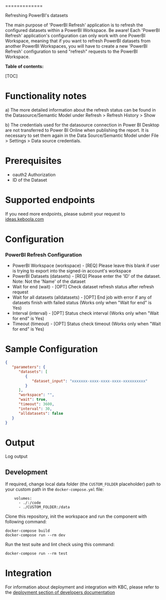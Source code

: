 
=============

Refreshing PowerBI's datasets

The main purpose of 'PowerBI Refresh' application is to refresh the configured datasets within a PowerBI Workspace. Be aware! Each 'PowerBI Refresh' application's configuration can only work with one PowerBI Workspace, meaning that if you want to refresh PowerBI datasets from another PowerBI Workspaces, you will have to create a new 'PowerBI Refresh' configuration to send "refresh" requests to the PowerBI Workspace.

**Table of contents:**

[TOC]

Functionality notes
===================
a) The more detailed information about the refresh status can be found in the Datasource/Semantic Model under Refresh > Refresh History > Show

b) The credentials used for the datasource connection in Power BI Desktop are not transferred to Power BI Online when publishing the report. It is necessary to set them again in the Data Source/Semantic Model under File > Settings > Data source credentials.

Prerequisites
=============

- oauth2 Authorization
- ID of the Dataset

Supported endpoints
===================

If you need more endpoints, please submit your request to
[ideas.keboola.com](https://ideas.keboola.com/)

Configuration
=============

### PowerBI Refresh Configuration
 - PowerBI Workspace (workspace) - [REQ] Please leave this blank if user is trying to export into the signed-in account's workspace
 - PowerBI Datasets (datasets) - [REQ] Please enter the 'ID' of the dataset. Note: Not the 'Name' of the dataset
 - Wait for end (wait) - [OPT] Check dataset refresh status after refresh request
 - Wait for all datasets (alldatasets) - [OPT] End job with error if any of datasets finish with failed status (Works only when "Wait for end" is Yes)
 - Interval (interval) - [OPT] Status check interval (Works only when "Wait for end" is Yes)
 - Timeout (timeout) - [OPT] Status check timeout (Works only when "Wait for end" is Yes)




Sample Configuration
=============
```json
{
   "parameters": {
      "datasets": [
         {
            "dataset_input": "xxxxxxx-xxxx-xxxx-xxxx-xxxxxxxxxx"
         }
      ],
      "workspace": "",
      "wait": true,
      "timeout": 3600,
      "interval": 30,
      "alldatasets": false
   }
}
```

Output
======

Log output

Development
-----------

If required, change local data folder (the `CUSTOM_FOLDER` placeholder) path to your custom path in
the `docker-compose.yml` file:

~~~~~~~~~~~~~~~~~~~~~~~~~~~~~~~~~~~~~~~~~~~~~~~~~~~~~~~~~~~~~~~~~~~~~~~~~~~~~~~~
    volumes:
      - ./:/code
      - ./CUSTOM_FOLDER:/data
~~~~~~~~~~~~~~~~~~~~~~~~~~~~~~~~~~~~~~~~~~~~~~~~~~~~~~~~~~~~~~~~~~~~~~~~~~~~~~~~

Clone this repository, init the workspace and run the component with following command:

~~~~~~~~~~~~~~~~~~~~~~~~~~~~~~~~~~~~~~~~~~~~~~~~~~~~~~~~~~~~~~~~~~~~~~~~~~~~~~~~
docker-compose build
docker-compose run --rm dev
~~~~~~~~~~~~~~~~~~~~~~~~~~~~~~~~~~~~~~~~~~~~~~~~~~~~~~~~~~~~~~~~~~~~~~~~~~~~~~~~

Run the test suite and lint check using this command:

~~~~~~~~~~~~~~~~~~~~~~~~~~~~~~~~~~~~~~~~~~~~~~~~~~~~~~~~~~~~~~~~~~~~~~~~~~~~~~~~
docker-compose run --rm test
~~~~~~~~~~~~~~~~~~~~~~~~~~~~~~~~~~~~~~~~~~~~~~~~~~~~~~~~~~~~~~~~~~~~~~~~~~~~~~~~

Integration
===========

For information about deployment and integration with KBC, please refer to the
[deployment section of developers documentation](https://developers.keboola.com/extend/component/deployment/)
